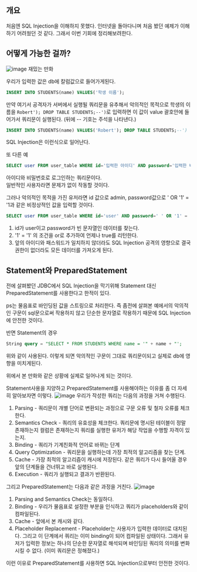 ## 개요

처음엔 SQL Injection을 이해하지 못했다. 인터넷을 돌아다니며 처음 봤던 예제가 이해하기 어려웠던 것 같다. 그래서 이번 기회에 정리해보려한다.

## 어떻게 가능한 걸까?

![image](https://github.com/jh10253267/TIL/assets/108499717/192cd8b8-c3de-4f1a-8275-d9709afd3235)
재밌는 만화

우리가 입력한 값은 db에 칼럼값으로 들어가게된다.

```sql
INSERT INTO STUDENTS(name) VALUES('학생 이름');
```
만약 여기서 공격자가 서버에서 실행될 쿼리문을 유추해서 악의적인 목적으로 학생의 이름을 `Robert'); DROP TABLE STUDENTS;--')`로 입력하면 이 값이 value 괄호안에 들어가서 쿼리문이 실행된다. (뒤에 -- 기호는 주석을 나타낸다.)

```sql
INSERT INTO STUDENTS(name) VALUES('Robert'); DROP TABLE STUDENTS;--')
```
SQL Injection은 이런식으로 일어난다.

또 다른 예

```sql
SELECT user FROM user_table WHERE id='입력한 아이디' AND password='입력한 비밀번호';
```

아이디와 비밀번호로 로그인하는 쿼리문이다.  
일반적인 사용자라면 문제가 없이 작동할 것이다.

그러나 악의적인 목적을 가진 유저라면
id 값으로 admin, password값으로 ' OR '1' = '1과 같은 비정상적인 값을 입력할 것이다.

```sql
SELECT user FROM user_table WHERE id='user' AND password=' ' OR '1' = '1';
```
1. id가 user이고 password가 빈 문자열인 데이터를 찾는다.
2. '1' = '1' 의 조건을 or로 추가하여 언제나 true를 리턴한다.
3. 앞의 아이디와 패스워드가 일치하지 않더라도 SQL Injection 공격의 영향으로 결국 권한이 없더라도 모든 데이터를 가져오게 된다.

## Statement와 PreparedStatement 

전에 살펴봤던 JDBC에서 SQL Injection을 막기위해 Statement 대신 PreparedStatement를 사용한다고 한적이 있다.

ps는 물음표로 바인딩된 값을 스트링으로 처리한다. 즉 좀전에 살펴본 예에서의 악의적인 구문이 sql문으로써 작용하지 않고 단순한 문자열로 작용하기 때문에 SQL Injection에 안전한 것이다.

반면 Statement의 경우

```sql
String query = "SELECT * FROM STUDENTS WHERE name = '" + name + "';
```

위와 같이 사용된다. 이렇게 되면 악의적인 구문이 그대로 쿼리문이되고 실제로 db에 영향을 미치게된다.

위에서 본 만화와 같은 상황에 실제로 일어나게 되는 것이다.

Statement사용을 지양하고 PreparedStatement를 사용해야하는 이유를 좀 더 자세히 알아보자면 이렇다.
![image](https://github.com/jh10253267/TIL/assets/108499717/0c04148b-8548-477c-9c7f-fc5c71d88357)
우리가 작성한 쿼리는 다음의 과정을 거쳐 수행된다.
1. Parsing - 쿼리문이 개별 단어로 변환되는 과정으로 구문 오류 및 철자 오류를 체크한다.
2. Semantics Check - 쿼리의 유효성을 체크한다. 쿼리문에 명시된 테이블이 정말 존재하는지 컬럼은 존재하는지 쿼리를 실행한 유저가 해당 작업을 수행할 자격이 있는지.
3. Binding - 쿼리가 기계친화적 언어로 바뀌는 단계
4. Query Optimization - 쿼리문을 실행하는데 가장 최적의 알고리즘을 찾는 단계. 
5. Cache - 가장 최적의 알고리즘이 캐시에 저장된다. 같은 쿼리가 다시 들어올 경우 앞의 단계들을 건너뛰고 바로 실행된다.
6. Execution - 쿼리가 실행되고 결과가 반환된다.

그리고 PreparedStatement는 다음과 같은 과정을 거친다.
![image](https://github.com/jh10253267/TIL/assets/108499717/c093d945-4930-4b29-93ae-7d18b469c294)
1. Parsing and Semantics Check는 동일하다.
2. Binding - 우리가 물음표로 설정한 부분을 인식하고 쿼리가 placeholders와 같이 컴파일된다. 
3. Cache - 앞에서 본 캐시와 같다.
4. Placeholder Replacement - Placeholder는 사용자가 입력한 데이터로 대치된다. 그리고 이 단계에서 쿼리는 이미 binding이 되어 컴파일된 상태이다. 그래서 유저가 입력한 정보는 하나의 단순한 문자열로 해석되며 바인딩된 쿼리의 의미를 변화시킬 수 없다. (이미 쿼리문은 정해졌다.)

이런 이유로 PreparedStatement를 사용하면 SQL Injection으로부터 안전한 것이다.